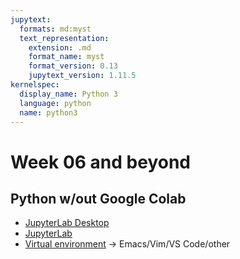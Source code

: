 ```yaml
---
jupytext:
  formats: md:myst
  text_representation:
    extension: .md
    format_name: myst
    format_version: 0.13
    jupytext_version: 1.11.5
kernelspec:
  display_name: Python 3
  language: python
  name: python3
---
```


# Week 06 and beyond

## Python w/out Google Colab

* [JupyterLab Desktop](https://github.com/jupyterlab/jupyterlab-desktop)
* [JupyterLab](https://jupyterlab.readthedocs.io/en/latest/)
* [Virtual environment](https://docs.python.org/3/library/venv.html) -> Emacs/Vim/VS Code/other

